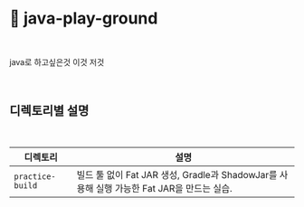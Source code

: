 # 📘 java-play-ground

<br>

java로 하고싶은것 이것 저것

<br>

## 디렉토리별 설명

<br>

| 디렉토리 | 설명 |
|------------|------|
| `practice-build` | 빌드 툴 없이 Fat JAR 생성, Gradle과 ShadowJar를 사용해 실행 가능한 Fat JAR을 만드는 실습. |
